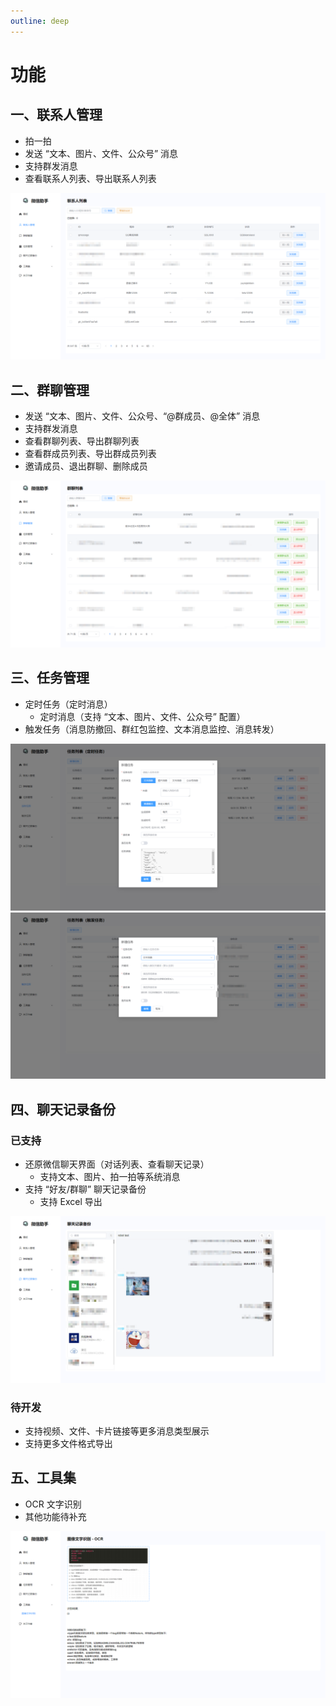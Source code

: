 ```yaml
---
outline: deep
---
```


# 功能

## 一、联系人管理

* 拍一拍
*	发送 “文本、图片、文件、公众号” 消息
* 支持群发消息
*	查看联系人列表、导出联系人列表

<img src="./assets/1_mosaic.png" />

## 二、群聊管理

* 发送 “文本、图片、文件、公众号、“@群成员、@全体” 消息
* 支持群发消息
* 查看群聊列表、导出群聊列表
* 查看群成员列表、导出群成员列表
* 邀请成员、退出群聊、删除成员

<img src="./assets/2_mosaic.png" />

## 三、任务管理

* 定时任务（定时消息）
  * 定时消息（支持 “文本、图片、文件、公众号” 配置）
* 触发任务（消息防撤回、群红包监控、文本消息监控、消息转发）

<img src="./assets/3_mosaic.png" />

<br />

<img src="./assets/4_mosaic.png" />

## 四、聊天记录备份

### 已支持

* 还原微信聊天界面（对话列表、查看聊天记录）
  * 支持文本、图片、拍一拍等系统消息
* 支持 “好友/群聊” 聊天记录备份
  * 支持 Excel 导出

<img src="./assets/5_mosaic.png" />

### 待开发

* 支持视频、文件、卡片链接等更多消息类型展示
* 支持更多文件格式导出

## 五、工具集

* OCR 文字识别
* 其他功能待补充

<img src="./assets/6_mosaic.png" />
